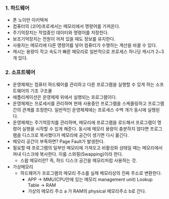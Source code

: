 ### 1. 하드웨어

- 폰 노이만 아키텍쳐
- 컴퓨터의 (코어)프로세서는 메모리에서 명령어를 가져온다. 
- 주기억장치는 작업중인 데이터와 명령어를 저장한다.
- 보조기억장치는 전원이 꺼져 있을 때도 정보를 유지한다.
- 사용자는 메모리에 다른 명령어를 넣어 컴퓨터가 수행하는 계산을 바꿀 수 있다.
- 캐시는 용량이 작고 속도가 빠른 메모리로 일반적으로 프로세스 하나당 캐시가 2~3개 있다.



### 2. 소프트웨어 

- 운영체제는 컴퓨터 하드웨어를 관리하고 다른 프로그램을 실행할 수 있게 하는 소프트웨어의 기초 구조물
- 애플리케이션은 운영체제 위에서 실행되는 프로그램이다.
- 운영체제는 프로세서를 관리하며 현재 사용중인 프로그램을 스케줄링하고 프로그램 간의 관계를 조정한다. 일반적인 운영체제에는 프로세스 수백 개가 동시에 실행된다.
- 운영체제는 주기억장치를 관리하며, 메모리에 프로그램을 로드해서 프로그램이 명령어 실행을 시작할 수 있게 해준다. 동시에 메모리 용량이 충분하지 않다면 프로그램을 디스크로 복사했다가 메모리에 공간이 생기면 다시 옮긴다.
- 메모리 공간이 부족하면? Page Fault가 발생한다. 
- 필요할 때 프로그램의 일부만 메모리에 가져오고 비활성화 상태일 때는 메모리에서 꺼내 디스크에 복사한다. 이를 스와핑(Swapping)이라 한다.
  - 스왑 메모리란? 즉, 하드 디스크 공간을 메모리처럼 사용하는 것.
- 가상메모리
  - 하드웨어가 프로그램의 메모리 주소를 실제 메모리상의 진짜 주소로 변환한다.
    - APP -> MMU(CPU안에 있는 메모리 management unit) Lookup Table -> RAM
    - 가상의 메모리 주소 a 가 RAM의 physical 메모리주소 b로 간다.